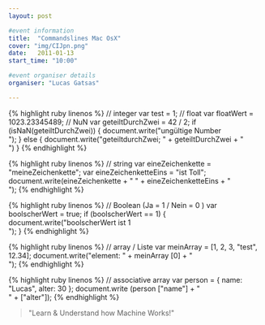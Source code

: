 ```yaml
---
layout: post

#event information
title:  "Commandslines Mac OsX"
cover: "img/CIJpn.png"
date:   2011-01-13
start_time: "10:00"

#event organiser details
organiser: "Lucas Gatsas"

---
```





{% highlight ruby linenos %}
// integer
      var test = 1;
      // float
      var floatWert = 1023.23345489;
      // NuN
      var geteiltDurchZwei = 42 / 2;
      if (isNaN(geteiltDurchZwei)) {
          document.write("ungültige Number <br>");
      } else {
        document.write("geteiltdurchZwei; "  + geteiltDurchZwei + "<br>")
      }
{% endhighlight %}

{% highlight ruby linenos %}
// string
      var eineZeichenkette = "meineZeichenkette";
      var eineZeichenketteEins = "ist Toll";
      document.write(eineZeichenkette + " " + eineZeichenketteEins + "<br>");
{% endhighlight %}

{% highlight ruby linenos %}
// Boolean  (Ja = 1 / Nein = 0 )
    var boolscherWert = true;
    if (boolscherWert == 1) {
      document.write("boolscherWert ist 1 <br>");
    }
{% endhighlight %}

{% highlight ruby linenos %}
// array / Liste
      var meinArray = [1, 2, 3, "test", 12.34];
      document.write("element: " + meinArray [0] + "<br>");
{% endhighlight %}

{% highlight ruby linenos %}
// associative array
  var person = { name: "Lucas", alter: 30  };
  document.write (person ["name"] + "<br>" + ["alter"]);
{% endhighlight %}




<blockquote>
    "Learn & Understand how Machine Works!"
</blockquote>
